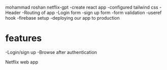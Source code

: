 mohammad roshan
netflix-gpt
-create react app
-configured tailwind css
-Header
-Routing of app
-Login form
-sign up form
-form validation
-useref hook
-firebase setup
-deploying our app to production

# features
-Login/sign up 
-Browse after authentication

 

 Netflix web app